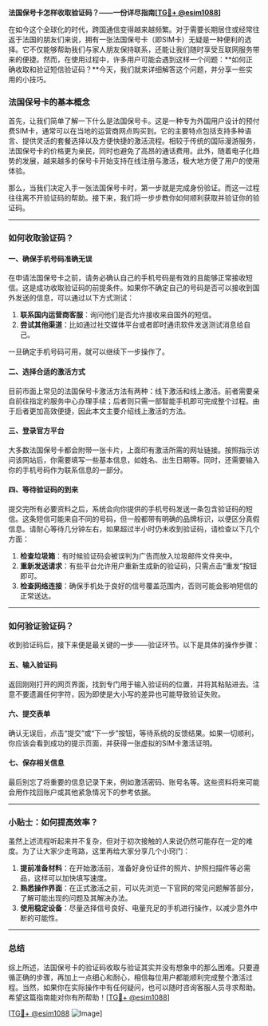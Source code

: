 **法国保号卡怎样收取验证码？——一份详尽指南[[TG💪+ @esim1088](https://t.me/s/esim1088)]**

在如今这个全球化的时代，跨国通信变得越来越频繁。对于需要长期居住或经常往返于法国的朋友们来说，拥有一张法国保号卡（即SIM卡）无疑是一种便利的选择。它不仅能够帮助我们与家人朋友保持联系，还能让我们随时享受互联网服务带来的便捷。然而，在使用过程中，许多用户可能会遇到这样一个问题：**如何正确收取和验证短信验证码？**今天，我们就来详细解答这个问题，并分享一些实用的小技巧。

### 法国保号卡的基本概念

首先，让我们简单了解一下什么是法国保号卡。这是一种专为外国用户设计的预付费SIM卡，通常可以在当地的运营商网点购买到。它的主要特点包括支持多种语言、提供灵活的套餐选择以及方便快捷的激活流程。相较于传统的国际漫游服务，法国保号卡的价格更为亲民，同时也避免了高昂的通话费用。此外，随着电子化趋势的发展，越来越多的保号卡开始支持在线注册与激活，极大地方便了用户的使用体验。

那么，当我们决定入手一张法国保号卡时，第一步就是完成身份验证。而这一过程往往离不开验证码的帮助。接下来，我们将一步步教你如何顺利获取并验证你的验证码。

---

### 如何收取验证码？

#### 一、确保手机号码准确无误

在申请法国保号卡之前，请务必确认自己的手机号码是有效的且能够正常接收短信。这是成功收取验证码的前提条件。如果你不确定自己的号码是否可以接收到国外发送的信息，可以通过以下方式测试：

1. **联系国内运营商客服**：询问他们是否允许接收来自国外的短信。
2. **尝试其他渠道**：比如通过社交媒体平台或者即时通讯软件发送测试消息给自己。

一旦确定手机号码可用，就可以继续下一步操作了。

#### 二、选择合适的激活方式

目前市面上常见的法国保号卡激活方法有两种：线下激活和线上激活。前者需要亲自前往指定的服务中心办理手续；后者则只需一部智能手机即可完成整个过程。由于后者更加高效便捷，因此本文主要介绍线上激活的方法。

#### 三、登录官方平台

大多数法国保号卡都会附带一张卡片，上面印有激活所需的网址链接。按照指示访问该网站后，你需要填写一些基本信息，如姓名、出生日期等。同时，还需要输入你的手机号码作为联系信息的一部分。

#### 四、等待验证码的到来

提交完所有必要资料之后，系统会向你提供的手机号码发送一条包含验证码的短信。这条短信可能来自不同的号码，但一般都带有明确的品牌标识，以便区分真假信息。请耐心等待几分钟左右，如果超过半小时仍未收到验证码，请检查以下几个方面：

1. **检查垃圾箱**：有时候验证码会被误判为广告而放入垃圾邮件文件夹中。
2. **重新发送请求**：有些平台允许用户重新生成新的验证码，只需点击“重发”按钮即可。
3. **检查网络连接**：确保手机处于良好的信号覆盖范围内，否则可能会影响短信的正常送达。

---

### 如何验证验证码？

收到验证码后，接下来便是最关键的一步——验证环节。以下是具体的操作步骤：

#### 五、输入验证码

返回刚刚打开的网页界面，找到专门用于输入验证码的位置，并将其粘贴进去。注意不要遗漏任何字符，因为即使是大小写的差异也可能导致验证失败。

#### 六、提交表单

确认无误后，点击“提交”或“下一步”按钮，等待系统的反馈结果。如果一切顺利，你应该会看到成功的提示页面，并获得一张虚拟的SIM卡激活证明。

#### 七、保存相关信息

最后别忘了将重要的信息记录下来，例如激活密码、账号名等。这些资料将来可能会用作找回账户或其他紧急情况下的参考依据。

---

### 小贴士：如何提高效率？

虽然上述流程听起来并不复杂，但对于初次接触的人来说仍然可能存在一定的难度。为了让大家少走弯路，这里再给大家分享几个小窍门：

1. **提前准备材料**：在开始激活前，准备好身份证件的照片、护照扫描件等必需品，这样可以加快填写速度。
2. **熟悉操作界面**：在正式激活之前，可以先浏览一下官网的常见问题解答部分，了解可能出现的问题及其解决办法。
3. **使用稳定设备**：尽量选择信号良好、电量充足的手机进行操作，以减少意外中断的可能性。

---

### 总结

综上所述，法国保号卡的验证码收取与验证其实并没有想象中的那么困难。只要遵循正确的步骤，再加上一点细心和耐心，相信每位用户都能顺利完成整个激活过程。当然，如果你在实际操作中有任何疑问，也可以随时咨询客服人员寻求帮助。希望这篇指南能对你有所帮助！[[TG💪+ @esim1088](https://t.me/s/esim1088)]

[[TG💪+ @esim1088](https://t.me/s/esim1088) ![Image](https://i.postimg.cc/4NQfJmqS/Snipaste-2025-05-13-00-14-12.png)]